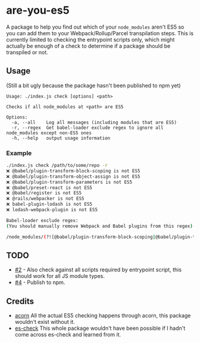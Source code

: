 # are-you-es5
A package to help you find out which of your `node_modules` aren't ES5 so you can add them to your Webpack/Rollup/Parcel  transpilation steps. This is currently limited to checking the entrypoint scripts only, which might actually be enough of a check to determine if a package should be transpiled or not.

## Usage

(Still a bit ugly because the package hasn't been published to npm yet)

```
Usage: ./index.js check [options] <path>

Checks if all node_modules at <path> are ES5

Options:
  -a, --all    Log all messages (including modules that are ES5)
  -r, --regex  Get babel-loader exclude regex to ignore all node_modules except non-ES5 ones
  -h, --help   output usage information

```

### Example

```bash
./index.js check /path/to/some/repo -r
❌ @babel/plugin-transform-block-scoping is not ES5
❌ @babel/plugin-transform-object-assign is not ES5
❌ @babel/plugin-transform-parameters is not ES5
❌ @babel/preset-react is not ES5
❌ @babel/register is not ES5
❌ @rails/webpacker is not ES5
❌ babel-plugin-lodash is not ES5
❌ lodash-webpack-plugin is not ES5

Babel-loader exclude regex:
(You should manually remove Webpack and Babel plugins from this regex)

/node_modules/(?![@babel/plugin-transform-block-scoping|@babel/plugin-transform-object-assign|@babel/plugin-transform-parameters|@babel/preset-react|@babel/register|@rails/webpacker|babel-plugin-lodash|lodash-webpack-plugin])/
```

## TODO

* [#2](https://github.com/obahareth/are-you-es5/issues/2) - Also check against all scripts required by entrypoint script, this should work for all JS module types.
* [#4](https://github.com/obahareth/are-you-es5/issues/4) - Publish to npm.

## Credits

- [acorn](https://github.com/acornjs/acorn) All the actual ES5 checking happens through acorn, this package wouldn't exist without it.
- [es-check](https://github.com/dollarshaveclub/es-check) This whole package wouldn't have been possible if I hadn't come across es-check and learned from it.


